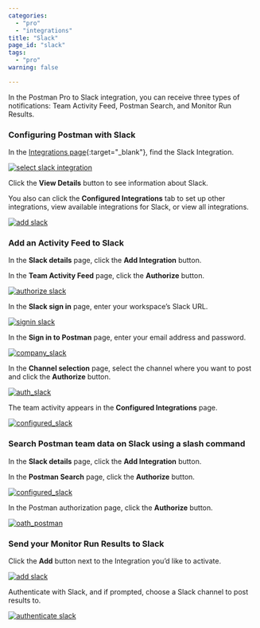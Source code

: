 ```yaml
---
categories:
  - "pro"
  - "integrations"
title: "Slack"
page_id: "slack"
tags: 
  - "pro"
warning: false

---
```


In the Postman Pro to Slack integration, you can receive three types of notifications: Team Activity Feed, Postman Search, and Monitor Run Results.


### Configuring Postman with Slack 

In the [Integrations page](https://app.getpostman.com/dashboard/integrations){:target="_blank"}, find the Slack Integration.

[![select slack integration](https://s3.amazonaws.com/postman-static-getpostman-com/postman-docs/integrations-slack1.png)](
https://s3.amazonaws.com/postman-static-getpostman-com/postman-docs/integrations-slack1.png)

Click the **View Details** button to see information about Slack.

You also can click the **Configured Integrations** tab to set up other integrations, view available integrations for Slack, or view all integrations.

[![add slack](https://s3.amazonaws.com/postman-static-getpostman-com/postman-docs/integrations-slack-details.png)](https://s3.amazonaws.com/postman-static-getpostman-com/postman-docs/integrations-slack-details.png)


### Add an Activity Feed to Slack

In the **Slack details** page, click the **Add Integration** button.

In the **Team Activity Feed** page, click the **Authorize** button.

[![authorize slack](https://s3.amazonaws.com/postman-static-getpostman-com/postman-docs/integrations-slack-teamactivityfeed.png)](https://s3.amazonaws.com/postman-static-getpostman-com/postman-docs/integrations-slack-teamactivityfeed.png)

In the **Slack sign in** page, enter your workspace’s Slack URL.

[![signin slack](https://s3.amazonaws.com/postman-static-getpostman-com/postman-docs/integrations-slack-signin.png)](https://s3.amazonaws.com/postman-static-getpostman-com/postman-docs/integrations-slack-signin.png)

In the **Sign in to Postman** page, enter your email address and password.

[![company_slack](https://s3.amazonaws.com/postman-static-getpostman-com/postman-docs/integrations-slack-signin-company.png)](https://s3.amazonaws.com/postman-static-getpostman-com/postman-docs/integrations-slack-signin-company.png)

In the **Channel selection** page, select the channel where you want to post and click the **Authorize** button.

[![auth_slack](https://s3.amazonaws.com/postman-static-getpostman-com/postman-docs/integrations-slack-identity.png)](https://s3.amazonaws.com/postman-static-getpostman-com/postman-docs/integrations-slack-identity.png)

The team activity appears in the **Configured Integrations** page.

[![configured_slack](https://s3.amazonaws.com/postman-static-getpostman-com/postman-docs/integrations-slack-configured.png)](https://s3.amazonaws.com/postman-static-getpostman-com/postman-docs/integrations-slack-configured.png)


### Search Postman team data on Slack using a slash command

In the **Slack details** page, click the **Add Integration** button.

In the **Postman Search** page, click the **Authorize** button.

[![configured_slack](https://s3.amazonaws.com/postman-static-getpostman-com/postman-docs/integrations-slack-postmansearch.png)](https://s3.amazonaws.com/postman-static-getpostman-com/postman-docs/integrations-slack-postmansearch.png)

In the Postman authorization page, click the **Authorize** button.

[![oath_postman](https://s3.amazonaws.com/postman-static-getpostman-com/postman-docs/integrations-slack-oath.png)](https://s3.amazonaws.com/postman-static-getpostman-com/postman-docs/integrations-slack-oath.png)


### Send your Monitor Run Results to Slack

Click the **Add** button next to the Integration you’d like to activate.

[![add slack](https://s3.amazonaws.com/postman-static-getpostman-com/postman-docs/slack_add.png)](https://s3.amazonaws.com/postman-static-getpostman-com/postman-docs/slack_add.png)

Authenticate with Slack, and if prompted, choose a Slack channel to post results to.

[![authenticate slack](https://s3.amazonaws.com/postman-static-getpostman-com/postman-docs/slack_auth.png)](https://s3.amazonaws.com/postman-static-getpostman-com/postman-docs/slack_auth.png)



